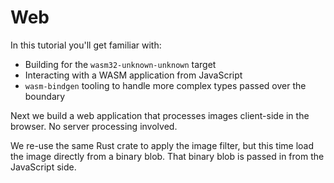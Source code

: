 # Web

In this tutorial you'll get familiar with:

* Building for the `wasm32-unknown-unknown` target
* Interacting with a WASM application from JavaScript
* `wasm-bindgen` tooling to handle more complex types passed over the boundary

Next we build a web application that processes images client-side in the browser.
No server processing involved.

We re-use the same Rust crate to apply the image filter,
but this time load the image directly from a binary blob.
That binary blob is passed in from the JavaScript side.
